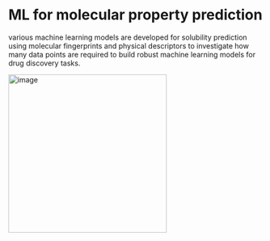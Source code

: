 # ML for molecular property prediction
various machine learning models are developed for solubility prediction using molecular 
fingerprints and physical descriptors to investigate how many data points are required to 
build robust machine learning models for drug discovery tasks.

<img width="313" alt="image" src="https://user-images.githubusercontent.com/96526399/203706255-50edf7d2-ad12-4773-b13e-0ae0df2824a5.png">

